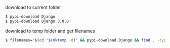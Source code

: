 download to current folder
```bash
$ pypi-download Django
$ pypi-download Django 3.0.0
```

download to temp folder and get filenames
```bash
$ filenames="$(cd "$(mktemp -d)" && pypi-download Django && find . -type f)"
```
